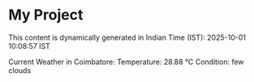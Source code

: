 # My Project

This content is dynamically generated in Indian Time (IST): 2025-10-01 10:08:57 IST


Current Weather in Coimbatore:
Temperature: 28.88 °C
Condition: few clouds
